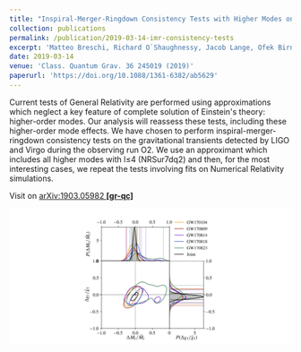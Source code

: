 ```yaml
---
title: "Inspiral-Merger-Ringdown Consistency Tests with Higher Modes on Gravitational Signals from the Second Observing Run of LIGO and Virgo"
collection: publications
permalink: /publication/2019-03-14-imr-consistency-tests
excerpt: 'Matteo Breschi, Richard O`Shaughnessy, Jacob Lange, Ofek Birnholtz'
date: 2019-03-14
venue: 'Class. Quantum Grav. 36 245019 (2019)'
paperurl: 'https://doi.org/10.1088/1361-6382/ab5629'
---
```


Current tests of General Relativity are performed using approximations which neglect a key feature of complete solution of Einstein's theory: higher-order modes. Our analysis will reassess these tests, including these higher-order mode effects. We have chosen to perform inspiral-merger-ringdown consistency tests on the gravitational transients detected by LIGO and Virgo during the observing run O2. We use an approximant which includes all higher modes with l≤4 (NRSur7dq2) and then, for the most interesting cases, we repeat the tests involving fits on Numerical Relativity simulations.

Visit on [arXiv:1903.05982 **[gr-qc]**](https://arxiv.org/abs/1903.05982)

![Figure](/images/publications/2019-03-14-imr-consistency-tests.png)
